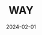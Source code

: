 ---  
layout: startup_page  
title: "WAY"  
id: "way.so"  
permalink: "/wayway.so02012024/"  
website: "https://way.so/"  
funding_round: "Pre-Seed"  
funding_amount: "€1.2M"  
investors: "Pitchdrive, IBB Ventures, FvS Investments, allygatr, David Padilla, Jan Schächtele, Christoph Hardt, Denis Bauer, Helge Plehn"  
about: "WAY is a Berlin-based startup offering a device-on-demand and IT-as-a-service platform that combines device procurement with outsourced IT services. It aims to simplify IT management for SMEs, offering a streamlined solution for equipping employees with devices and necessary tools in under 60 seconds. WAY leverages integrations with major HR tools and platforms like Slack and Microsoft Teams to automate device assignment and inventory management."  
markets: "IT as a Service, SaaS"  
hq: "Berlin, Berlin, Germany"  
founded_year: ""  
linkedin: ""  
twitter: ""  
instagram: ""  
facebook: ""  
crunchbase: ""  
pitchbook: ""  

date_display: "01-Feb-2024"  
date: "2024-02-01"

# SEO Optimization  
meta_title: "WAY - Pre-Seed Funding (€1.2M)"  
meta_description: "WAY, WAY is a Berlin-based startup offering a device-on-demand and IT-as-a-service platform that combines device procurement with outsourced IT services. I..."  
meta_keywords: "WAY, IT as a Service, SaaS, Pre-Seed funding"  
canonical_url: "https://startup.projectstartups.com/wayway.so02012024/"  
---